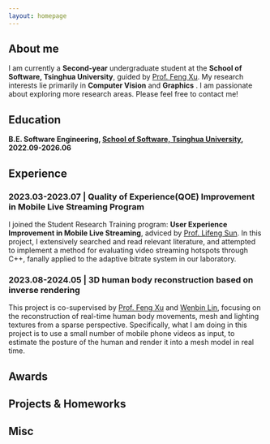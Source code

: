 ```yaml
---
layout: homepage
---
```


## About me

I am currently a **Second-year** undergraduate student at the **School of Software, Tsinghua University**, guided by [Prof. Feng Xu](http://xufeng.site/). My research interests lie primarily in **Computer Vision** and **Graphics** . I am passionate about exploring more research areas.
Please feel free to contact me!



## Education

**B.E. Software Engineering, [School of Software, Tsinghua University](https://www.thss.tsinghua.edu.cn/en/), 2022.09-2026.06**



<!-- {% include_relative _includes/publications.md %} -->
## Experience

<!-- - **[Feb. 2020]** Our paper about incremental learning is accepted to CVPR 2020. -->
### 2023.03-2023.07 | Quality of Experience(QOE) Improvement in Mobile Live Streaming Program
I joined the Student Research Training program: **User Experience Improvement in Mobile Live Streaming**, adviced by [Prof. Lifeng Sun](https://www.cs.tsinghua.edu.cn/csen/info/1180/4034.htm). In this project, I extensively searched and read relevant literature, and attempted to implement a method for evaluating video streaming hotspots through C++, fanally applied to the adaptive bitrate system in our laboratory.

### 2023.08-2024.05 | 3D human body reconstruction based on inverse rendering
This project is co-supervised by [Prof. Feng Xu](http://xufeng.site/) and [Wenbin Lin]([http://xufeng.site/](https://wenbin-lin.github.io/)), focusing on the reconstruction of real-time human body movements, mesh and lighting textures from a sparse perspective. Specifically, what I am doing in this project is to use a small number of mobile phone videos as input, to estimate the posture of the human and render it into a mesh model in real time.



## Awards



## Projects & Homeworks



## Misc

<!-- {% include_relative _includes/services.md %} -->
